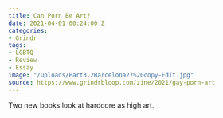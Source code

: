 ```yaml
---
title: Can Porn Be Art?
date: 2021-04-01 00:24:00 Z
categories:
- Grindr
tags:
- LGBTQ
- Review
- Essay
image: "/uploads/Part3.2Barcelona27%20copy-Edit.jpg"
source: https://www.grindrbloop.com/zine/2021/gay-porn-art
---
```


Two new books look at hardcore as high art.